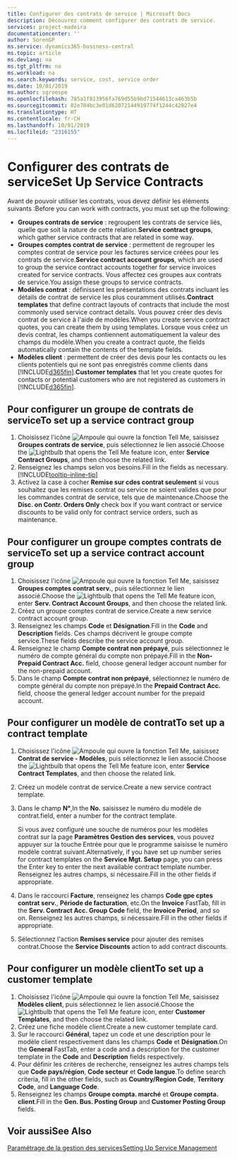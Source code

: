```yaml
---
title: Configurer des contrats de service | Microsoft Docs
description: Découvrez comment configurer des contrats de service.
services: project-madeira
documentationcenter: ''
author: SorenGP
ms.service: dynamics365-business-central
ms.topic: article
ms.devlang: na
ms.tgt_pltfrm: na
ms.workload: na
ms.search.keywords: service, cost, service order
ms.date: 10/01/2019
ms.author: sgroespe
ms.openlocfilehash: 785a1f813956fa769d55b9bd71544613ca463b5b
ms.sourcegitcommit: 02e704bc3e01d62072144919774f1244c42827e4
ms.translationtype: HT
ms.contentlocale: fr-CH
ms.lasthandoff: 10/01/2019
ms.locfileid: "2316155"
---
```

# <a name="set-up-service-contracts"></a><span data-ttu-id="2002c-103">Configurer des contrats de service</span><span class="sxs-lookup"><span data-stu-id="2002c-103">Set Up Service Contracts</span></span>
<span data-ttu-id="2002c-104">Avant de pouvoir utiliser les contrats, vous devez définir les éléments suivants :</span><span class="sxs-lookup"><span data-stu-id="2002c-104">Before you can work with contracts, you must set up the following:</span></span> 

* <span data-ttu-id="2002c-105">**Groupes contrats de service** : regroupent les contrats de service liés, quelle que soit la nature de cette relation.</span><span class="sxs-lookup"><span data-stu-id="2002c-105">**Service contract groups**, which gather service contracts that are related in some way.</span></span>
* <span data-ttu-id="2002c-106">**Groupes comptes contrat de service** : permettent de regrouper les comptes contrat de service pour les factures service créées pour les contrats de service.</span><span class="sxs-lookup"><span data-stu-id="2002c-106">**Service contract account groups**, which are used to group the service contract accounts together for service invoices created for service contracts.</span></span> <span data-ttu-id="2002c-107">Vous affectez ces groupes aux contrats de service.</span><span class="sxs-lookup"><span data-stu-id="2002c-107">You assign these groups to service contracts.</span></span>  
* <span data-ttu-id="2002c-108">**Modèles contrat** : définissent les présentations des contrats incluant les détails de contrat de service les plus couramment utilisés.</span><span class="sxs-lookup"><span data-stu-id="2002c-108">**Contract templates** that define contract layouts of contracts that include the most commonly used service contract details.</span></span> <span data-ttu-id="2002c-109">Vous pouvez créer des devis contrat de service à l'aide de modèles.</span><span class="sxs-lookup"><span data-stu-id="2002c-109">When you create service contract quotes, you can create them by using templates.</span></span> <span data-ttu-id="2002c-110">Lorsque vous créez un devis contrat, les champs contiennent automatiquement la valeur des champs du modèle.</span><span class="sxs-lookup"><span data-stu-id="2002c-110">When you create a contract quote, the fields automatically contain the contents of the template fields.</span></span>
* <span data-ttu-id="2002c-111">**Modèles client** : permettent de créer des devis pour les contacts ou les clients potentiels qui ne sont pas enregistrés comme clients dans [!INCLUDE[d365fin](includes/d365fin_md.md)].</span><span class="sxs-lookup"><span data-stu-id="2002c-111">**Customer templates** that let you create quotes for contacts or potential customers who are not registered as customers in [!INCLUDE[d365fin](includes/d365fin_md.md)].</span></span>  

## <a name="to-set-up-a-service-contract-group"></a><span data-ttu-id="2002c-112">Pour configurer un groupe de contrats de service</span><span class="sxs-lookup"><span data-stu-id="2002c-112">To set up a service contract group</span></span>  
1. <span data-ttu-id="2002c-113">Choisissez l'icône ![Ampoule qui ouvre la fonction Tell Me](media/ui-search/search_small.png "Dites-moi ce que vous voulez faire"), saisissez **Groupes contrats de service**, puis sélectionnez le lien associé.</span><span class="sxs-lookup"><span data-stu-id="2002c-113">Choose the ![Lightbulb that opens the Tell Me feature](media/ui-search/search_small.png "Tell me what you want to do") icon, enter **Service Contract Groups**, and then choose the related link.</span></span>  
2. <span data-ttu-id="2002c-114">Renseignez les champs selon vos besoins.</span><span class="sxs-lookup"><span data-stu-id="2002c-114">Fill in the fields as necessary.</span></span> [!INCLUDE[tooltip-inline-tip](includes/tooltip-inline-tip_md.md)]
3. <span data-ttu-id="2002c-115">Activez la case à cocher **Remise sur cdes contrat seulement** si vous souhaitez que les remises contrat ou service ne soient valides que pour les commandes contrat de service, tels que de maintenance.</span><span class="sxs-lookup"><span data-stu-id="2002c-115">Choose the **Disc. on Contr. Orders Only** check box if you want contract or service discounts to be valid only for contract service orders, such as maintenance.</span></span>  

## <a name="to-set-up-a-service-contract-account-group"></a><span data-ttu-id="2002c-116">Pour configurer un groupe comptes contrats de service</span><span class="sxs-lookup"><span data-stu-id="2002c-116">To set up a service contract account group</span></span>  
1. <span data-ttu-id="2002c-117">Choisissez l'icône ![Ampoule qui ouvre la fonction Tell Me](media/ui-search/search_small.png "Dites-moi ce que vous voulez faire"), saisissez **Groupes comptes contrat serv.**, puis sélectionnez le lien associé.</span><span class="sxs-lookup"><span data-stu-id="2002c-117">Choose the ![Lightbulb that opens the Tell Me feature](media/ui-search/search_small.png "Tell me what you want to do") icon, enter **Serv. Contract Account Groups**, and then choose the related link.</span></span>  
2. <span data-ttu-id="2002c-118">Créez un groupe comptes contrat de service.</span><span class="sxs-lookup"><span data-stu-id="2002c-118">Create a new service contract account group.</span></span>   
3. <span data-ttu-id="2002c-119">Renseignez les champs **Code** et **Désignation**.</span><span class="sxs-lookup"><span data-stu-id="2002c-119">Fill in the **Code** and **Description** fields.</span></span> <span data-ttu-id="2002c-120">Ces champs décrivent le groupe compte service.</span><span class="sxs-lookup"><span data-stu-id="2002c-120">These fields describe the service account group.</span></span>  
4. <span data-ttu-id="2002c-121">Renseignez le champ **Compte contrat non prépayé**, puis sélectionnez le numéro de compte général du compte non prépayé.</span><span class="sxs-lookup"><span data-stu-id="2002c-121">Fill in the **Non-Prepaid Contract Acc.** field, choose general ledger account number for the non-prepaid account.</span></span>  
5. <span data-ttu-id="2002c-122">Dans le champ **Compte contrat non prépayé**, sélectionnez le numéro de compte général du compte non prépayé.</span><span class="sxs-lookup"><span data-stu-id="2002c-122">In the **Prepaid Contract Acc.** field, choose the general ledger account number for the prepaid account.</span></span>  

## <a name="to-set-up-a-contract-template"></a><span data-ttu-id="2002c-123">Pour configurer un modèle de contrat</span><span class="sxs-lookup"><span data-stu-id="2002c-123">To set up a contract template</span></span>  
1. <span data-ttu-id="2002c-124">Choisissez l'icône ![Ampoule qui ouvre la fonction Tell Me](media/ui-search/search_small.png "Dites-moi ce que vous voulez faire"), saisissez **Contrat de service - Modèles**, puis sélectionnez le lien associé.</span><span class="sxs-lookup"><span data-stu-id="2002c-124">Choose the ![Lightbulb that opens the Tell Me feature](media/ui-search/search_small.png "Tell me what you want to do") icon, enter **Service Contract Templates**, and then choose the related link.</span></span>  
2. <span data-ttu-id="2002c-125">Créez un modèle contrat de service.</span><span class="sxs-lookup"><span data-stu-id="2002c-125">Create a new service contract template.</span></span>  
3. <span data-ttu-id="2002c-126">Dans le champ **N°**,</span><span class="sxs-lookup"><span data-stu-id="2002c-126">In the **No.**</span></span> <span data-ttu-id="2002c-127">saisissez le numéro du modèle de contrat.</span><span class="sxs-lookup"><span data-stu-id="2002c-127">field, enter a number for the contract template.</span></span>  
  
     <span data-ttu-id="2002c-128">Si vous avez configuré une souche de numéros pour les modèles contrat sur la page **Paramètres Gestion des services**, vous pouvez appuyer sur la touche Entrée pour que le programme saisisse le numéro modèle contrat suivant.</span><span class="sxs-lookup"><span data-stu-id="2002c-128">Alternatively, if you have set up number series for contract templates on the **Service Mgt. Setup** page, you can press the Enter key to enter the next available contract template number.</span></span> <span data-ttu-id="2002c-129">Renseignez les autres champs, si nécessaire.</span><span class="sxs-lookup"><span data-stu-id="2002c-129">Fill in the other fields if appropriate.</span></span>  
  
4. <span data-ttu-id="2002c-130">Dans le raccourci **Facture**, renseignez les champs **Code gpe cptes contrat serv.**, **Période de facturation**, etc.</span><span class="sxs-lookup"><span data-stu-id="2002c-130">On the **Invoice** FastTab, fill in the **Serv. Contract Acc. Group Code** field, the **Invoice Period**, and so on.</span></span> <span data-ttu-id="2002c-131">Renseignez les autres champs, si nécessaire.</span><span class="sxs-lookup"><span data-stu-id="2002c-131">Fill in the other fields if appropriate.</span></span>  
5. <span data-ttu-id="2002c-132">Sélectionnez l'action **Remises service** pour ajouter des remises contrat.</span><span class="sxs-lookup"><span data-stu-id="2002c-132">Choose the **Service Discounts** action to add contract discounts.</span></span>  

## <a name="to-set-up-a-customer-template"></a><span data-ttu-id="2002c-133">Pour configurer un modèle client</span><span class="sxs-lookup"><span data-stu-id="2002c-133">To set up a customer template</span></span>  
1. <span data-ttu-id="2002c-134">Choisissez l'icône ![Ampoule qui ouvre la fonction Tell Me](media/ui-search/search_small.png "Dites-moi ce que vous voulez faire"), saisissez **Modèles client**, puis sélectionnez le lien associé.</span><span class="sxs-lookup"><span data-stu-id="2002c-134">Choose the ![Lightbulb that opens the Tell Me feature](media/ui-search/search_small.png "Tell me what you want to do") icon, enter **Customer Templates**, and then choose the related link.</span></span>  
2. <span data-ttu-id="2002c-135">Créez une fiche modèle client.</span><span class="sxs-lookup"><span data-stu-id="2002c-135">Create a new customer template card.</span></span>  
3. <span data-ttu-id="2002c-136">Sur le raccourci **Général**, tapez un code et une description pour le modèle client respectivement dans les champs **Code** et **Désignation**.</span><span class="sxs-lookup"><span data-stu-id="2002c-136">On the **General** FastTab, enter a code and a description for the customer template in the **Code** and **Description** fields respectively.</span></span> 
4. <span data-ttu-id="2002c-137">Pour définir les critères de recherche, renseignez les autres champs tels que **Code pays/région**, **Code secteur** et **Code langue**.</span><span class="sxs-lookup"><span data-stu-id="2002c-137">To define search criteria, fill in the other fields, such as **Country/Region Code**, **Territory Code**, and **Language Code**.</span></span>  
5. <span data-ttu-id="2002c-138">Renseignez les champs **Groupe compta. marché** et **Groupe compta. client**.</span><span class="sxs-lookup"><span data-stu-id="2002c-138">Fill in the **Gen. Bus. Posting Group** and **Customer Posting Group** fields.</span></span>  

## <a name="see-also"></a><span data-ttu-id="2002c-139">Voir aussi</span><span class="sxs-lookup"><span data-stu-id="2002c-139">See Also</span></span>
[<span data-ttu-id="2002c-140">Paramétrage de la gestion des services</span><span class="sxs-lookup"><span data-stu-id="2002c-140">Setting Up Service Management</span></span>](service-setup-service.md)